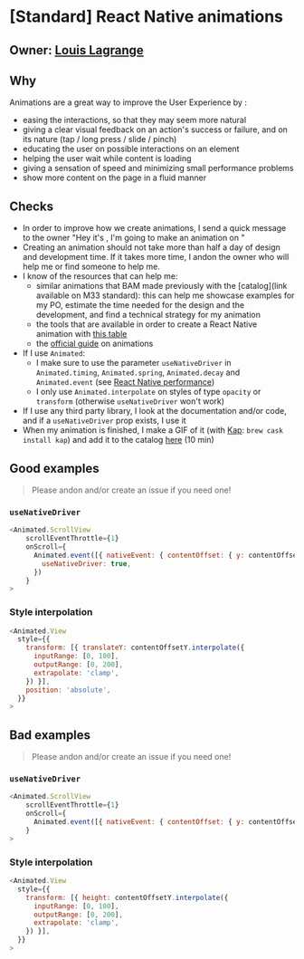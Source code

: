 # [Standard] React Native animations

## Owner: [Louis Lagrange](https://github.com/Minishlink)

## Why

Animations are a great way to improve the User Experience by :

- easing the interactions, so that they may seem more natural
- giving a clear visual feedback on an action's success or failure, and on its nature (tap / long press / slide / pinch)
- educating the user on possible interactions on an element
- helping the user wait while content is loading
- giving a sensation of speed and minimizing small performance problems
- show more content on the page in a fluid manner

## Checks

- In order to improve how we create animations, I send a quick message to the owner "Hey it's <ME>, I'm going to make an animation on <PROJECT>"
- Creating an animation should not take more than half a day of design and development time. If it takes more time, I andon the owner who will help me or find someone to help me.
- I know of the resources that can help me:
  - similar animations that BAM made previously with the [catalog](link available on M33 standard): this can help me showcase examples for my PO, estimate the time needed for the design and the development, and find a technical strategy for my animation
  - the tools that are available in order to create a React Native animation with [this table](https://github.com/bamlab/animations/blob/master/matrix.md)
  - the [official guide](https://facebook.github.io/react-native/docs/animations) on animations
- If I use `Animated`:
  - I make sure to use the parameter `useNativeDriver` in `Animated.timing`, `Animated.spring`, `Animated.decay` and `Animated.event` (see [React Native performance](../../performance/front/react-native-performance.s.md))
  - I only use `Animated.interpolate` on styles of type `opacity` or `transform` (otherwise `useNativeDriver` won't work)
- If I use any third party library, I look at the documentation and/or code, and if a `useNativeDriver` prop exists, I use it
- When my animation is finished, I make a GIF of it (with [Kap](https://getkap.co/): `brew cask install kap`) and add it to the catalog [here](https://github.com/bamlab/animations/blob/master/catalog.md) (10 min)

## Good examples

> Please andon and/or create an issue if you need one!

### `useNativeDriver`

```js
<Animated.ScrollView
    scrollEventThrottle={1}
    onScroll={
      Animated.event([{ nativeEvent: { contentOffset: { y: contentOffsetY } } }], {
        useNativeDriver: true,
      })
    }
>
```

### Style interpolation

```js
<Animated.View
  style={{
    transform: [{ translateY: contentOffsetY.interpolate({
      inputRange: [0, 100],
      outputRange: [0, 200],
      extrapolate: 'clamp',
    }) }],
    position: 'absolute',
  }}
>
```

## Bad examples

> Please andon and/or create an issue if you need one!

### `useNativeDriver`

```js
<Animated.ScrollView
    scrollEventThrottle={1}
    onScroll={
      Animated.event([{ nativeEvent: { contentOffset: { y: contentOffsetY } } }])
    }
>
```

### Style interpolation

```js
<Animated.View
  style={{
    transform: [{ height: contentOffsetY.interpolate({
      inputRange: [0, 100],
      outputRange: [0, 200],
      extrapolate: 'clamp',
    }) }],
  }}
>
```